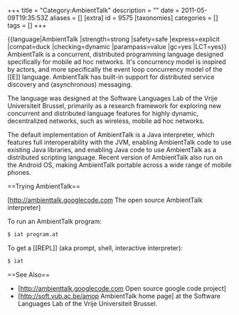 +++
title = "Category:AmbientTalk"
description = ""
date = 2011-05-09T19:35:53Z
aliases = []
[extra]
id = 9575
[taxonomies]
categories = []
tags = []
+++

{{language|AmbientTalk
|strength=strong
|safety=safe
|express=explicit
|compat=duck
|checking=dynamic
|parampass=value
|gc=yes
|LCT=yes}}
AmbientTalk is a concurrent, distributed programming language designed specifically for mobile ad hoc networks. It's concurrency model is inspired by actors, and more specifically the event loop concurrency model of the [[E]] language. AmbientTalk has built-in support for distributed service discovery and (asynchronous) messaging.

The language was designed at the Software Languages Lab of the Vrije Universiteit Brussel, primarily as a research framework for exploring new concurrent and distributed language features for highly dynamic, decentralized networks, such as wireless, mobile ad hoc networks.

The default implementation of AmbientTalk is a Java interpreter, which features full interoperability with the JVM, enabling AmbientTalk code to use existing Java libraries, and enabling Java code to use AmbientTalk as a distributed scripting language. Recent version of AmbientTalk also run on the Android OS, making AmbientTalk portable across a wide range of mobile phones.

==Trying AmbientTalk==

[http://ambienttalk.googlecode.com The open source AmbientTalk interpreter]

To run an AmbientTalk program:

 
```sh
$ iat program.at
```


To get a [[REPL]] (aka prompt, shell, interactive interpreter):

 
```sh
$ iat
```


==See Also==

* [http://ambienttalk.googlecode.com Open source google code project]
* [http://soft.vub.ac.be/amop AmbientTalk home page] at the Software Languages Lab of the Vrije Universiteit Brussel.
